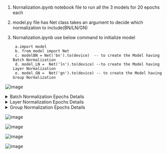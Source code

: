 1. Nornalization.ipynb  notebook file to run all the 3 models for 20 epochs each

2. model.py file has Net class takes an argument to decide which normalization to include(BN/LN/GN)

3. Nornalization.ipynb use below command to initialize model

        a.import model
        b. from model import Net
        c. modelBN = Net('bn').to(device)  -- to create the Model having Batch Normalization
        d. model_LN =  Net('ln').to(device) --to create the Model having Layer Normalization
        e. model_GN =  Net('gn').to(device) -- to create the Model having Group Normalization
  
  
  
![image](https://user-images.githubusercontent.com/11747515/215314396-b86b7d05-0a2d-4536-8a9a-bec0a12096d6.png)

<details>
  <summary>Batch Normalization Epochs Details</summary>
        
        Epoch 0 : 
        Train set: Average loss: 0.1282, Accuracy: 92.89

        Test set: Average loss: 0.084, Accuracy: 97.76

        Epoch 1 : 
        Train set: Average loss: 0.0912, Accuracy: 97.62

        Test set: Average loss: 0.087, Accuracy: 97.59

        Epoch 2 : 
        Train set: Average loss: 0.0094, Accuracy: 97.94

        Test set: Average loss: 0.041, Accuracy: 98.75

        Epoch 3 : 
        Train set: Average loss: 0.0495, Accuracy: 98.23

        Test set: Average loss: 0.052, Accuracy: 98.57

        Epoch 4 : 
        Train set: Average loss: 0.1233, Accuracy: 98.39

        Test set: Average loss: 0.036, Accuracy: 99.00

        Epoch 5 : 
        Train set: Average loss: 0.0413, Accuracy: 98.48

        Test set: Average loss: 0.034, Accuracy: 99.00

        Epoch 6 : 
        Train set: Average loss: 0.0971, Accuracy: 98.61

        Test set: Average loss: 0.028, Accuracy: 99.17

        Epoch 7 : 
        Train set: Average loss: 0.0113, Accuracy: 98.67

        Test set: Average loss: 0.029, Accuracy: 99.14

        Epoch 8 : 
        Train set: Average loss: 0.0577, Accuracy: 98.75

        Test set: Average loss: 0.027, Accuracy: 99.29

        Epoch 9 : 
        Train set: Average loss: 0.0115, Accuracy: 98.77

        Test set: Average loss: 0.028, Accuracy: 99.22

        Epoch 10 : 
        Train set: Average loss: 0.0504, Accuracy: 98.78

        Test set: Average loss: 0.027, Accuracy: 99.26

        Epoch 11 : 
        Train set: Average loss: 0.0645, Accuracy: 98.93

        Test set: Average loss: 0.026, Accuracy: 99.22

        Epoch 12 : 
        Train set: Average loss: 0.1004, Accuracy: 98.94

        Test set: Average loss: 0.022, Accuracy: 99.36

        Epoch 13 : 
        Train set: Average loss: 0.0253, Accuracy: 98.95

        Test set: Average loss: 0.023, Accuracy: 99.29

        Epoch 14 : 
        Train set: Average loss: 0.0384, Accuracy: 98.94

        Test set: Average loss: 0.023, Accuracy: 99.35

        Epoch 15 : 
        Train set: Average loss: 0.0423, Accuracy: 99.07

        Test set: Average loss: 0.020, Accuracy: 99.37

        Epoch 16 : 
        Train set: Average loss: 0.0028, Accuracy: 99.05

        Test set: Average loss: 0.024, Accuracy: 99.36

        Epoch 17 : 
        Train set: Average loss: 0.0480, Accuracy: 99.03

        Test set: Average loss: 0.023, Accuracy: 99.36

        Epoch 18 : 
        Train set: Average loss: 0.0542, Accuracy: 99.09

        Test set: Average loss: 0.020, Accuracy: 99.46

        Epoch 19 : 
        Train set: Average loss: 0.0453, Accuracy: 99.02

        Test set: Average loss: 0.022, Accuracy: 99.32  

</details>

<details>
  <summary>Layer Normalization Epochs Details</summary>
  
        Epoch 0 : 
        Train set: Average loss: 2.2793, Accuracy: 10.98

        Test set: Average loss: 2.296, Accuracy: 10.28

        Epoch 1 : 
        Train set: Average loss: 0.1399, Accuracy: 61.21

        Test set: Average loss: 0.264, Accuracy: 92.14

        Epoch 2 : 
        Train set: Average loss: 0.0423, Accuracy: 94.71

        Test set: Average loss: 0.094, Accuracy: 97.48

        Epoch 3 : 
        Train set: Average loss: 0.0194, Accuracy: 96.73

        Test set: Average loss: 0.066, Accuracy: 98.16

        Epoch 4 : 
        Train set: Average loss: 0.0259, Accuracy: 97.34

        Test set: Average loss: 0.057, Accuracy: 98.29

        Epoch 5 : 
        Train set: Average loss: 0.2529, Accuracy: 97.76

        Test set: Average loss: 0.054, Accuracy: 98.26

        Epoch 6 : 
        Train set: Average loss: 0.0525, Accuracy: 97.91

        Test set: Average loss: 0.060, Accuracy: 98.18

        Epoch 7 : 
        Train set: Average loss: 0.0265, Accuracy: 98.03

        Test set: Average loss: 0.042, Accuracy: 98.62

        Epoch 8 : 
        Train set: Average loss: 0.0071, Accuracy: 98.28

        Test set: Average loss: 0.040, Accuracy: 98.83

        Epoch 9 : 
        Train set: Average loss: 0.0181, Accuracy: 98.36

        Test set: Average loss: 0.037, Accuracy: 98.82

        Epoch 10 : 
        Train set: Average loss: 0.1982, Accuracy: 98.44

        Test set: Average loss: 0.040, Accuracy: 98.81

        Epoch 11 : 
        Train set: Average loss: 0.0356, Accuracy: 98.44

        Test set: Average loss: 0.036, Accuracy: 98.96

        Epoch 12 : 
        Train set: Average loss: 0.0108, Accuracy: 98.62

        Test set: Average loss: 0.037, Accuracy: 98.87

        Epoch 13 : 
        Train set: Average loss: 0.0038, Accuracy: 98.67

        Test set: Average loss: 0.031, Accuracy: 99.05

        Epoch 14 : 
        Train set: Average loss: 0.1602, Accuracy: 98.73

        Test set: Average loss: 0.032, Accuracy: 99.01

        Epoch 15 : 
        Train set: Average loss: 0.0063, Accuracy: 98.70

        Test set: Average loss: 0.036, Accuracy: 98.93

        Epoch 16 : 
        Train set: Average loss: 0.1476, Accuracy: 98.77

        Test set: Average loss: 0.031, Accuracy: 98.99

        Epoch 17 : 
        Train set: Average loss: 0.0157, Accuracy: 98.82

        Test set: Average loss: 0.034, Accuracy: 98.99

        Epoch 18 : 
        Train set: Average loss: 0.0500, Accuracy: 98.74

        Test set: Average loss: 0.028, Accuracy: 99.17

        Epoch 19 : 
        Train set: Average loss: 0.0031, Accuracy: 98.89
        
        Test set: Average loss: 0.031, Accuracy: 99.05


</details>

<details>
  <summary>Group Normalization Epochs Details</summary>
        
        Epoch 0 : 
        Train set: Average loss: 0.1335, Accuracy: 81.96

        Test set: Average loss: 0.113, Accuracy: 97.20

        Epoch 1 : 
        Train set: Average loss: 0.0774, Accuracy: 96.08

        Test set: Average loss: 0.081, Accuracy: 97.77

        Epoch 2 : 
        Train set: Average loss: 0.1647, Accuracy: 97.31

        Test set: Average loss: 0.073, Accuracy: 97.88

        Epoch 3 : 
        Train set: Average loss: 0.1985, Accuracy: 97.60

        Test set: Average loss: 0.057, Accuracy: 98.47

        Epoch 4 : 
        Train set: Average loss: 0.1771, Accuracy: 97.92

        Test set: Average loss: 0.047, Accuracy: 98.61

        Epoch 5 : 
        Train set: Average loss: 0.0722, Accuracy: 98.11

        Test set: Average loss: 0.044, Accuracy: 98.81

        Epoch 6 : 
        Train set: Average loss: 0.0534, Accuracy: 98.26

        Test set: Average loss: 0.046, Accuracy: 98.75

        Epoch 7 : 
        Train set: Average loss: 0.0094, Accuracy: 98.46

        Test set: Average loss: 0.046, Accuracy: 98.75

        Epoch 8 : 
        Train set: Average loss: 0.0074, Accuracy: 98.45

        Test set: Average loss: 0.044, Accuracy: 98.68

        Epoch 9 : 
        Train set: Average loss: 0.1583, Accuracy: 98.57

        Test set: Average loss: 0.053, Accuracy: 98.33

        Epoch 10 : 
        Train set: Average loss: 0.1386, Accuracy: 98.61

        Test set: Average loss: 0.040, Accuracy: 98.85

        Epoch 11 : 
        Train set: Average loss: 0.0684, Accuracy: 98.71

        Test set: Average loss: 0.043, Accuracy: 98.71

        Epoch 12 : 
        Train set: Average loss: 0.0147, Accuracy: 98.72

        Test set: Average loss: 0.044, Accuracy: 98.64

        Epoch 13 : 
        Train set: Average loss: 0.0063, Accuracy: 98.71

        Test set: Average loss: 0.031, Accuracy: 99.09

        Epoch 14 : 
        Train set: Average loss: 0.0433, Accuracy: 98.91

        Test set: Average loss: 0.034, Accuracy: 98.99

        Epoch 15 : 
        Train set: Average loss: 0.1065, Accuracy: 98.94

        Test set: Average loss: 0.036, Accuracy: 98.94

        Epoch 16 : 
        Train set: Average loss: 0.0166, Accuracy: 98.85

        Test set: Average loss: 0.032, Accuracy: 99.07

        Epoch 17 : 
        Train set: Average loss: 0.0071, Accuracy: 98.98

        Test set: Average loss: 0.028, Accuracy: 99.10

        Epoch 18 : 
        Train set: Average loss: 0.0333, Accuracy: 98.95

        Test set: Average loss: 0.029, Accuracy: 99.18

        Epoch 19 : 
        Train set: Average loss: 0.0242, Accuracy: 98.90

        Test set: Average loss: 0.032, Accuracy: 99.01

 
</details>


![image](https://user-images.githubusercontent.com/11747515/215314563-aa4fdeeb-545e-4bf2-aac4-886c83673c09.png)

![image](https://user-images.githubusercontent.com/11747515/215314634-3279fe6d-df6a-4ba0-ab7d-18052c7428c8.png)

![image](https://user-images.githubusercontent.com/11747515/215314649-4c062022-b615-429d-a2c4-04abc8b24e30.png)

![image](https://user-images.githubusercontent.com/11747515/215314662-5bcea0ec-3950-46a8-916d-f1ecad030e9d.png)


